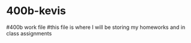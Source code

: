 # 400b-kevis
#400b work file
#this file is where I will be storing my homeworks and in class assignments
